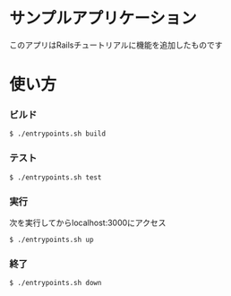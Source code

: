 # サンプルアプリケーション
このアプリはRailsチュートリアルに機能を追加したものです

# 使い方

### ビルド
```Shell
$ ./entrypoints.sh build
```

### テスト
```Shell
$ ./entrypoints.sh test
```

### 実行
次を実行してからlocalhost:3000にアクセス  
```Shell
$ ./entrypoints.sh up
```

### 終了
```Shell
$ ./entrypoints.sh down
```